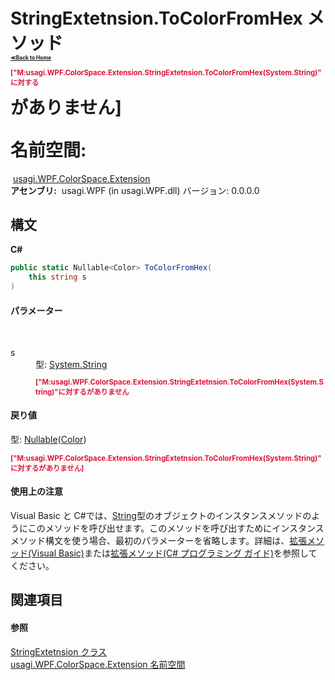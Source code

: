 # StringExtetnsion.ToColorFromHex メソッド <div style="font-size:30%"><a href="https://github.com/usagi/usagi.cs/blob/master/docs/Home.md">≪Back to Home</a></div><p style="color: #dc143c; font-size: 8.5pt; font-weight: bold;">["M:usagi.WPF.ColorSpace.Extension.StringExtetnsion.ToColorFromHex(System.String)"に対する<summary>がありません]</p><strong>名前空間:</strong>
&nbsp;<a href="N_usagi_WPF_ColorSpace_Extension.md">usagi.WPF.ColorSpace.Extension</a><br /><strong>アセンブリ:</strong>
&nbsp;usagi.WPF (in usagi.WPF.dll) バージョン: 0.0.0.0

## 構文

**C#**<br />
``` C#
public static Nullable<Color> ToColorFromHex(
	this string s
)
```


#### パラメーター
&nbsp;<dl><dt>s</dt><dd>型: <a href="http://msdn2.microsoft.com/ja-jp/library/s1wwdcbf" target="_blank">System.String</a><br /><p style="color: #dc143c; font-size: 8.5pt; font-weight: bold;">["M:usagi.WPF.ColorSpace.Extension.StringExtetnsion.ToColorFromHex(System.String)"に対する<param name="s"/>がありません</p></dd></dl>

#### 戻り値
型: <a href="http://msdn2.microsoft.com/ja-jp/library/b3h38hb0" target="_blank">Nullable</a>(<a href="http://msdn2.microsoft.com/ja-jp/library/ms653055" target="_blank">Color</a>)<br /><p style="color: #dc143c; font-size: 8.5pt; font-weight: bold;">["M:usagi.WPF.ColorSpace.Extension.StringExtetnsion.ToColorFromHex(System.String)"に対する<returns>がありません]</p>

#### 使用上の注意
Visual Basic と C#では、<a href="http://msdn2.microsoft.com/ja-jp/library/s1wwdcbf" target="_blank">String</a>型のオブジェクトのインスタンスメソッドのようにこのメソッドを呼び出せます。このメソッドを呼び出すためにインスタンスメソッド構文を使う場合、最初のパラメーターを省略します。詳細は、<a href="http://msdn.microsoft.com/ja-jp/library/bb384936.aspx" target="_blank">拡張メソッド(Visual Basic)</a>または<a href="http://msdn.microsoft.com/ja-jp/library/bb383977.aspx" target="_blank">拡張メソッド(C# プログラミング ガイド)</a>を参照してください。

## 関連項目


#### 参照
<a href="T_usagi_WPF_ColorSpace_Extension_StringExtetnsion.md">StringExtetnsion クラス</a><br /><a href="N_usagi_WPF_ColorSpace_Extension.md">usagi.WPF.ColorSpace.Extension 名前空間</a><br />